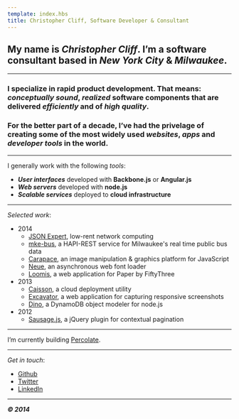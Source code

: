```yaml
---
template: index.hbs
title: Christopher Cliff, Software Developer & Consultant
---
```


## My name is ***Christopher Cliff***. I’m a software consultant based in *New York City* & *Milwaukee*.

---

### I specialize in **rapid product development**. That means: *conceptually sound*, *realized* software components that are delivered *efficiently* and of *high quality*.

### For the better part of a decade, I’ve had the privelage of creating some of the most widely used *websites*, *apps* and *developer tools* in the world.

---

I generally work with the following *tools*:

- ***User interfaces*** developed with **Backbone.js** or **Angular.js**
- ***Web servers*** developed with **node.js**
- ***Scalable services*** deployed to **cloud infrastructure**

---

*Selected work*:

- 2014
    - [JSON Expert][json-expert], low-rent network computing
    - [mke-bus][mke-bus], a HAPI-REST service for Milwaukee's real time public bus data
    - [Carapace][carapace], an image manipulation & graphics platform for JavaScript
    - [Neue][neue], an asynchronous web font loader
    - [Loomis][loomis], a web application for Paper by FiftyThree
- 2013
    - [Caisson][caisson], a cloud deployment utility
    - [Excavator][excavator], a web application for capturing responsive screenshots
    - [Dino][dino], a DynamoDB object modeler for node.js
- 2012
    - [Sausage.js][sausage], a jQuery plugin for contextual pagination

---

I’m currently building [Percolate][percolate].

---

*Get in touch*:

- [Github][github]
- [Twitter][twitter]
- [LinkedIn][linkedin]

---

***&copy; 2014***

[json-expert]: https://json.expert
[mke-bus]: https://github.com/christophercliff/mke-bus
[caisson]: http://caisson.co/
[carapace]: https://github.com/percolate/carapace
[dino]: https://github.com/christophercliff/dino
[excavator]: http://excavator.io/
[github]: https://github.com/christophercliff?tab=repositories
[linkedin]: http://www.linkedin.com/in/christophercliff/
[loomis]: https://loomis.herokuapp.com/
[neue]: https://github.com/percolate/neue
[percolate]: http://percolate.com
[sausage]: http://christophercliff.com/sausage/
[twitter]: https://twitter.com/ctcliff
